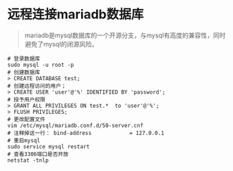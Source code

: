 # 远程连接mariadb数据库

> mariadb是mysql数据库的一个开源分支，与mysql有高度的兼容性，同时避免了mysql的闭源风险。

```shell
# 登录数据库
sudo mysql -u root -p
# 创建数据库
> CREATE DATABASE test;
# 创建远程访问的用户；
> CREATE USER 'user'@'%' IDENTIFIED BY 'password';
# 授予用户权限
> GRANT ALL PRIVILEGES ON test.*  to 'user'@'%';
> FLUSH PRIVILEGES;
# 更改配置文件
vim /etc/mysql/mariadb.conf.d/50-server.cnf
# 注释掉这一行： bind-address            = 127.0.0.1
# 重启mysql
sudo service mysql restart
# 查看3306端口是否开放
netstat -tnlp
```
